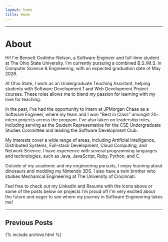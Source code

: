 ```yaml
---
layout: home
title: Home
---
```

___
# About

Hi! I'm Bennett Godinho-Nelson, a Software Engineer and full-time student at The Ohio State University. I'm currently pursuing a combined B.S./M.S. in Computer Science & Engineering, with an expected graduation date of May 2026.

At Ohio State, I work as an Undergraduate Teaching Assistant, helping students with Software Development 1 and Web Development Project courses. These roles allows me to blend my passion for learning with my love for teaching.

In the past, I've had the opportunity to intern at JPMorgan Chase as a Software Engineer, where my team and I won "Best in Class" amongst 20+ intern projects across the program. I've also taken on leadership roles, including serving as the Student Representative for the CSE Undergraduate Studies Committee and leading the Software Development Club.

My interests cover a wide range of areas, including Artificial Intelligence, Distributed Systems, Full-stack Development, Cloud Computing, and Network Science. I have experience with several programming languages and technologies, such as Java, JavaScript, Ruby, Python, and C.

Outside of my academic and my engineering pursuits, I enjoy learning about dinosaurs and modding my Nintendo 3DS. I also have a twin brother who studies Mechanical Engineering at The University of Cincinnati.

Feel free to check out my LinkedIn and Resume with the icons above or some of the posts below on projects I'm proud of! I'm very excited about the future and eager to see where my journey in Software Engineering takes me!

___

## Previous Posts

{% include archive.html %}
